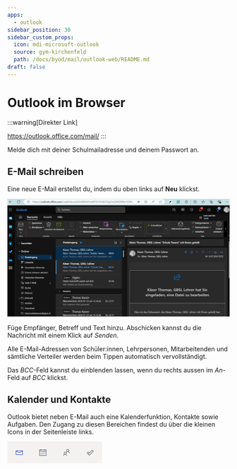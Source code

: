 ```yaml
---
apps:
  - outlook
sidebar_position: 30
sidebar_custom_props:
  icon: mdi-microsoft-outlook
  source: gym-kirchenfeld
  path: /docs/byod/mail/outlook-web/README.md
draft: false
---
```


# Outlook im Browser



:::warning[Direkter Link]

https://outlook.office.com/mail/
:::



Melde dich mit deiner Schulmailadresse und deinem Passwort an.

## E-Mail schreiben

Eine neue E-Mail erstellst du, indem du oben links auf **Neu** klickst.

![Eine E-Mail schreiben](./outlook-online.png)

Füge Empfänger, Betreff und Text hinzu. Abschicken kannst du die Nachricht mit einem Klick auf _Senden_.

Alle E-Mail-Adressen von Schüler:innen, Lehrpersonen, Mitarbeitenden und sämtliche Verteiler werden beim Tippen automatisch vervollständigt.

Das _BCC_-Feld kannst du einblenden lassen, wenn du rechts aussen im _An_-Feld auf _BCC_ klickst.



## Kalender und Kontakte
Outlook bietet neben E-Mail auch eine Kalenderfunktion, Kontakte sowie Aufgaben. Den Zugang zu diesen Bereichen findest du über die kleinen Icons in der Seitenleiste links.

![Links zu E-Mails, Kalender, Kontakten und Aufgaben](./outlook-web-abook-cal-todo.png)
